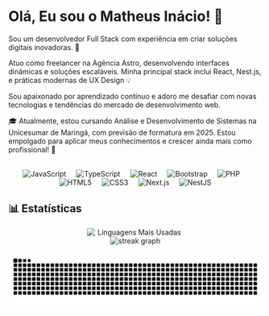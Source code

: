 # Olá, Eu sou o Matheus Inácio! 👋

Sou um desenvolvedor Full Stack com experiência em criar soluções digitais inovadoras. 🚀

Atuo como freelancer na Agência Astro, desenvolvendo interfaces dinâmicas e soluções escaláveis. Minha principal stack inclui React, Nest.js, e práticas modernas de UX Design 💡

Sou apaixonado por aprendizado contínuo e adoro me desafiar com novas tecnologias e tendências do mercado de desenvolvimento web.

🎓 Atualmente, estou cursando Análise e Desenvolvimento de Sistemas na Unicesumar de Maringá, com previsão de formatura em 2025.
Estou empolgado para aplicar meus conhecimentos e crescer ainda mais como profissional! 💼


<br>
<div align="center">
  <img src="https://cdn.jsdelivr.net/gh/devicons/devicon/icons/javascript/javascript-original.svg" height="40" alt="JavaScript" />
  <img width="12" />
  <img src="https://cdn.jsdelivr.net/gh/devicons/devicon/icons/typescript/typescript-original.svg" height="40" alt="TypeScript" />
  <img width="12" />
  <img src="https://cdn.jsdelivr.net/gh/devicons/devicon/icons/react/react-original.svg" height="40" alt="React" />
  <img width="12" />
  <img src="https://cdn.jsdelivr.net/gh/devicons/devicon/icons/bootstrap/bootstrap-original.svg" height="40" alt="Bootstrap" />
  <img width="12" />
  <img src="https://cdn.jsdelivr.net/gh/devicons/devicon/icons/php/php-original.svg" height="40" alt="PHP" />
  <img width="12" />
  <img src="https://cdn.jsdelivr.net/gh/devicons/devicon/icons/html5/html5-original.svg" height="40" alt="HTML5" />
  <img width="12" />
  <img src="https://cdn.jsdelivr.net/gh/devicons/devicon/icons/css3/css3-original.svg" height="40" alt="CSS3" />
  <img width="12" />
  <img src="https://cdn.jsdelivr.net/gh/devicons/devicon/icons/nextjs/nextjs-original.svg" height="40" alt="Next.js" />
  <img width="12" />
  <img src="https://cdn.jsdelivr.net/gh/devicons/devicon/icons/nestjs/nestjs-original.svg" height="40" alt="NestJS" />
</div>

## 📊 Estatísticas

<div align="center" style="display: flex; flex-direction: row; justify-content: center; gap: 2px;">
  <img src="https://github-readme-stats.vercel.app/api/top-langs?username=MatheusInacio32&locale=pt-br&hide_title=false&layout=compact&card_width=300&langs_count=6&theme=vision-friendly-dark&hide_border=false&order=2" style="width: 20vw; height: auto;" alt="Linguagens Mais Usadas" />
</div>
<div align="center">
  <img src="https://streak-stats.demolab.com?user=MatheusInacio32&locale=pt-br&mode=weekly&theme=codeSTACKr&hide_border=false&border_radius=5" height="150" alt="streak graph"  />
</div>

<br clear="both">
<img src="https://raw.githubusercontent.com/MatheusInacio32/MatheusInacio32/output/snake.svg" alt="Snake animation" />



